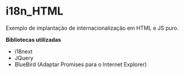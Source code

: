 # i18n_HTML
Exemplo de implantação de internacionalização em HTML e JS puro.

<strong>Bibliotecas utilizadas</strong>

* i18next
* JQuery
* BlueBird (Adaptar Promises para o Internet Explorer)
